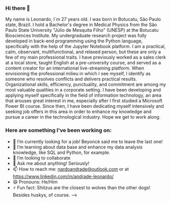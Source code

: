 ### Hi there 👋
  My name is Leonardo, I`m 27 years old.
  I was born in Botucatu, São Paulo state, Brazil. I hold a Bachelor's degree in Medical Physics from the São Paulo State University "Júlio de Mesquita Filho" (UNESP) at the Botucatu Biosciences Institute. My undergraduate research project was fully developed in back-end programming using the Python language, specifically with the help of the Jupyter Notebook platform. I am a practical, calm, observant, multifunctional, and relaxed person, but these are only a few of my main professional traits.
  I have previously worked as a sales clerk at a local store, taught English at a pre-university course, and served as a content creator for an international live-streaming platform. When envisioning the professional milieu in which I see myself, I identify as someone who resolves conflicts and delivers practical results. Organizational skills, efficiency, punctuality, and commitment are among my most valuable qualities in a corporate setting.
  I have been developing and applying myself specifically in the field of information technology, an area that arouses great interest in me, especially after I first studied a Microsoft Power BI course. Since then, I have been dedicating myself intensively and seeking job offers in this area in order to enhance my knowledge and pursue a career in the technological industry.
  Hope we get to work along.

### Here are something I've been working on:

- 🔭 I’m currently looking for a job! Beyoncè said me to leave the last one!
- 🌱 I’m learning about data base and enhance my data analysis knowledge, like SQL and Python, for example.
- 👯 I’m looking to collaborate
- 💬 Ask me about anything! Seriously! 
- 📫 How to reach me: nardoandrade@outlook.com or at https://www.linkedin.com/in/andrade-leonardo/
- 😄 Pronouns: He/Him
- ⚡ Fun fact: Shitzus are the closest to wolves than the other dogs! Besides huskys, of course.
-->
